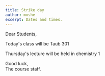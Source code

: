 ```yaml
---
title: Strike day
author: moshe
excerpt: Dates and times.
---
```


Dear Students,

Today's class will be Taub 301

Thursday's lecture will be held in chemistry 1 

Good luck,  
The course staff.

